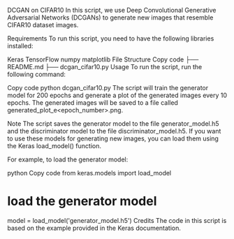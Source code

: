 DCGAN on CIFAR10
In this script, we use Deep Convolutional Generative Adversarial Networks (DCGANs) to generate new images that resemble CIFAR10 dataset images.

Requirements
To run this script, you need to have the following libraries installed:

Keras
TensorFlow
numpy
matplotlib
File Structure
Copy code
├── README.md
├── dcgan_cifar10.py
Usage
To run the script, run the following command:

Copy code
python dcgan_cifar10.py
The script will train the generator model for 200 epochs and generate a plot of the generated images every 10 epochs. The generated images will be saved to a file called generated_plot_e<epoch_number>.png.

Note
The script saves the generator model to the file generator_model.h5 and the discriminator model to the file discriminator_model.h5. If you want to use these models for generating new images, you can load them using the Keras load_model() function.

For example, to load the generator model:

python
Copy code
from keras.models import load_model

# load the generator model
model = load_model('generator_model.h5')
Credits
The code in this script is based on the example provided in the Keras documentation.
